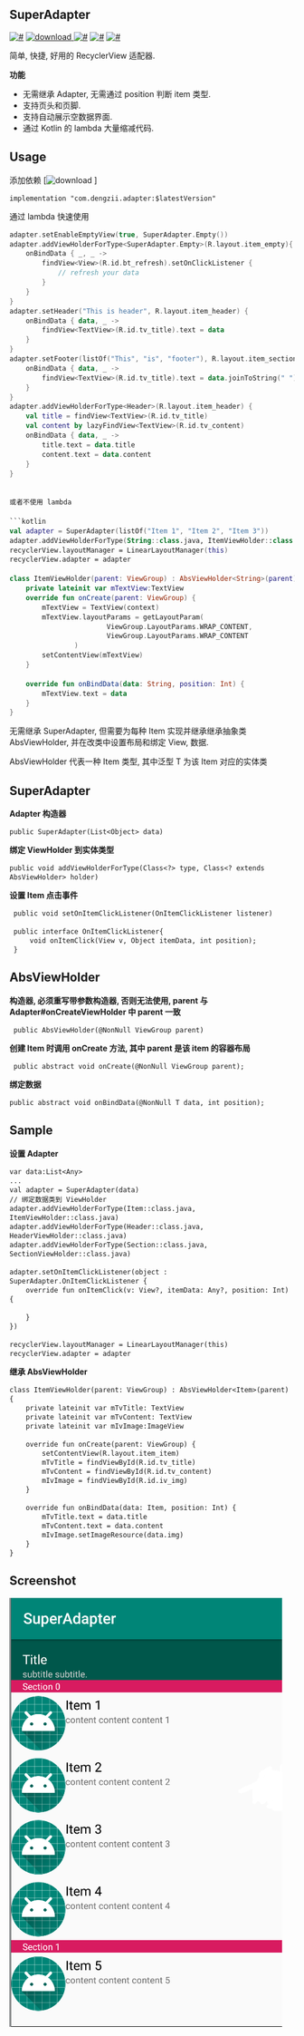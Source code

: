 ## SuperAdapter
[![#](https://badgen.net/badge/icon/awesome?icon=awesome&label)](#)
[![download](https://api.bintray.com/packages/dengzi/maven/superadapter/images/download.svg) ](https://bintray.com/dengzi/maven/superadapter/_latestVersion) 
[![#](https://badgen.net/github/release/dengzii/superadapter)](#)
[![#](https://badgen.net/github/last-commit/dengzii/superadapter)](#)
[![#](https://badgen.net/github/license/dengzii/superadapter)](#)

简单, 快捷, 好用的 RecyclerView 适配器.

**功能**

- 无需继承 Adapter, 无需通过 position 判断 item 类型.
- 支持页头和页脚.
- 支持自动展示空数据界面.
- 通过 Kotlin 的 lambda 大量缩减代码.

## Usage

添加依赖 
[![download](https://api.bintray.com/packages/dengzi/maven/superadapter/images/download.svg) ]

```
implementation "com.dengzii.adapter:$latestVersion"
```

通过 lambda 快速使用

```kotlin
adapter.setEnableEmptyView(true, SuperAdapter.Empty())
adapter.addViewHolderForType<SuperAdapter.Empty>(R.layout.item_empty){
    onBindData { _, _ -> 
        findView<View>(R.id.bt_refresh).setOnClickListener { 
            // refresh your data
        }
    }
}
adapter.setHeader("This is header", R.layout.item_header) {
    onBindData { data, _ ->
        findView<TextView>(R.id.tv_title).text = data
    }
}
adapter.setFooter(listOf("This", "is", "footer"), R.layout.item_section) {
    onBindData { data, _ ->
        findView<TextView>(R.id.tv_title).text = data.joinToString(" ")
    }
}
adapter.addViewHolderForType<Header>(R.layout.item_header) {
    val title = findView<TextView>(R.id.tv_title)
    val content by lazyFindView<TextView>(R.id.tv_content)
    onBindData { data, _ ->
        title.text = data.title
        content.text = data.content
    }
}


或者不使用 lambda

```kotlin
val adapter = SuperAdapter(listOf("Item 1", "Item 2", "Item 3"))
adapter.addViewHolderForType(String::class.java, ItemViewHolder::class.java)
recyclerView.layoutManager = LinearLayoutManager(this)
recyclerView.adapter = adapter

class ItemViewHolder(parent: ViewGroup) : AbsViewHolder<String>(parent) {
    private lateinit var mTextView:TextView 
    override fun onCreate(parent: ViewGroup) {
        mTextView = TextView(context)
        mTextView.layoutParams = getLayoutParam(
                        ViewGroup.LayoutParams.WRAP_CONTENT,
                        ViewGroup.LayoutParams.WRAP_CONTENT
                )
        setContentView(mTextView)
    }

    override fun onBindData(data: String, position: Int) {
        mTextView.text = data
    }
}
```
无需继承 SuperAdapter, 但需要为每种 Item 实现并继承继承抽象类 AbsViewHolder<T>, 并在改类中设置布局和绑定 View, 数据.

AbsViewHolder<T> 代表一种 Item 类型, 其中泛型 T 为该 Item 对应的实体类

## SuperAdapter

**Adapter 构造器**

    public SuperAdapter(List<Object> data)

**绑定 ViewHolder 到实体类型**
    
    public void addViewHolderForType(Class<?> type, Class<? extends AbsViewHolder> holder)

**设置 Item 点击事件**
    
     public void setOnItemClickListener(OnItemClickListener listener)
     
     public interface OnItemClickListener{
         void onItemClick(View v, Object itemData, int position);
     }

## AbsViewHolder

**构造器, 必须重写带参数构造器, 否则无法使用, parent 与 Adapter#onCreateViewHolder 中 parent 一致**

     public AbsViewHolder(@NonNull ViewGroup parent) 

**创建 Item 时调用 onCreate 方法, 其中 parent 是该 item 的容器布局**
    
     public abstract void onCreate(@NonNull ViewGroup parent);

**绑定数据**

    public abstract void onBindData(@NonNull T data, int position);     

## Sample

**设置 Adapter**

    var data:List<Any>
    ...
    val adapter = SuperAdapter(data)
    // 绑定数据类到 ViewHolder
    adapter.addViewHolderForType(Item::class.java, ItemViewHolder::class.java)
    adapter.addViewHolderForType(Header::class.java, HeaderViewHolder::class.java)
    adapter.addViewHolderForType(Section::class.java, SectionViewHolder::class.java)
    
    adapter.setOnItemClickListener(object : SuperAdapter.OnItemClickListener {
        override fun onItemClick(v: View?, itemData: Any?, position: Int) {
    
        }
    })
    
    recyclerView.layoutManager = LinearLayoutManager(this)
    recyclerView.adapter = adapter

**继承 AbsViewHolder**

    class ItemViewHolder(parent: ViewGroup) : AbsViewHolder<Item>(parent) {
        private lateinit var mTvTitle: TextView
        private lateinit var mTvContent: TextView
        private lateinit var mIvImage:ImageView
    
        override fun onCreate(parent: ViewGroup) {
            setContentView(R.layout.item_item)
            mTvTitle = findViewById(R.id.tv_title)
            mTvContent = findViewById(R.id.tv_content)
            mIvImage = findViewById(R.id.iv_img)
        }
    
        override fun onBindData(data: Item, position: Int) {
            mTvTitle.text = data.title
            mTvContent.text = data.content
            mIvImage.setImageResource(data.img)
        }
    }

## Screenshot

![screenshot](https://github.com/MrDenua/SuperAdapter/blob/master/screenshot/screenshot.png?raw=true)
